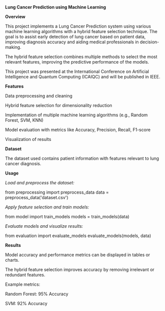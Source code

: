 **Lung Cancer Prediction using Machine Learning**

**Overview**

This project implements a Lung Cancer Prediction system using various machine learning algorithms with a hybrid feature selection technique. The goal is to assist early detection of lung cancer based on patient data, improving diagnosis accuracy and aiding medical professionals in decision-making.

The hybrid feature selection combines multiple methods to select the most relevant features, improving the predictive performance of the models.

This project was presented at the International Conference on Artificial Intelligence and Quantum Computing (ICAIQC) and will be published in IEEE.

**Features**

Data preprocessing and cleaning

Hybrid feature selection for dimensionality reduction

Implementation of multiple machine learning algorithms (e.g., Random Forest, SVM, KNN)

Model evaluation with metrics like Accuracy, Precision, Recall, F1-score

Visualization of results

**Dataset**

The dataset used contains patient information with features relevant to lung cancer diagnosis.

**Usage**

*Load and preprocess the dataset:*

from preprocessing import preprocess_data
data = preprocess_data('dataset.csv')

*Apply feature selection and train models:*

from model import train_models
models = train_models(data)

*Evaluate models and visualize results:*

from evaluation import evaluate_models
evaluate_models(models, data)

**Results**

Model accuracy and performance metrics can be displayed in tables or charts.

The hybrid feature selection improves accuracy by removing irrelevant or redundant features.

Example metrics:

Random Forest: 95% Accuracy

SVM: 92% Accuracy
